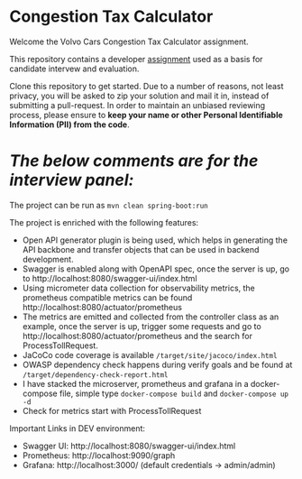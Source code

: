 # Congestion Tax Calculator

Welcome the Volvo Cars Congestion Tax Calculator assignment.

This repository contains a developer [assignment](ASSIGNMENT.md) used as a basis for candidate intervew and evaluation.

Clone this repository to get started. Due to a number of reasons, not least privacy, you will be asked to zip your solution and mail it in, instead of submitting a pull-request. In order to maintain an unbiased reviewing process, please ensure to **keep your name or other Personal Identifiable Information (PII) from the code**.

# _The below comments are for the interview panel:_

The project can be run as ``mvn clean spring-boot:run``

The project is enriched with the following features:
- Open API generator plugin is being used, which helps in generating the API backbone and transfer objects that can be used in backend development. 
- Swagger is enabled along with OpenAPI spec, once the server is up, go to http://localhost:8080/swagger-ui/index.html
- Using micrometer data collection for observability metrics, the prometheus compatible metrics can be found http://localhost:8080/actuator/prometheus
- The metrics are emitted and collected from the controller class as an example, once the server is up, trigger some requests and go to http://localhost:8080/actuator/prometheus and the search for ProcessTollRequest.
- JaCoCo code coverage is available ``/target/site/jacoco/index.html``
- OWASP dependency check happens during verify goals and be found at ```/target/dependency-check-report.html```
- I have stacked the microserver, prometheus and grafana in a docker-compose file, simple type ``docker-compose build`` and ``docker-compose up -d``
- Check for metrics start with ProcessTollRequest

Important Links in DEV environment:
- Swagger UI: http://localhost:8080/swagger-ui/index.html
- Prometheus: http://localhost:9090/graph
- Grafana: http://localhost:3000/ (default credentials -> admin/admin)

